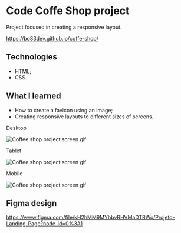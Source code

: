 # Code Coffe Shop project

Project focused in creating a responsive layout.

https://bo83dev.github.io/coffe-shop/


## Technologies

- HTML;
- CSS.

## What I learned

- How to create a favicon using an image;
- Creating responsive layouts to different sizes of screens.

Desktop 

<img src="./src/code-desktop-screen.gif" alt="Coffee shop project screen gif">

Tablet

<img src="./src/code-tablet-screen.gif" alt="Coffee shop project screen gif">

Mobile

<img src="./src/code-cel-screen.gif" alt="Coffee shop project screen gif">


## Figma design

https://www.figma.com/file/kH2hMM9MYhbvRHVMaDTRWo/Projeto-Landing-Page?node-id=0%3A1
